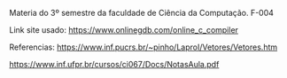 Materia do 3º semestre da faculdade de Ciência da Computação.
F-004

Link site usado: https://www.onlinegdb.com/online_c_compiler


Referencias:
https://www.inf.pucrs.br/~pinho/LaproI/Vetores/Vetores.htm

https://www.inf.ufpr.br/cursos/ci067/Docs/NotasAula.pdf
